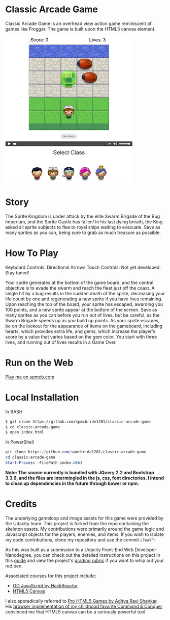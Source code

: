 Classic Arcade Game
===============================

Classic Arcade Game is an overhead view action game reminiscent of games like Frogger. The game is built upon the HTML5 canvas element.

![](/images/classicArcadeGameScreenshotSmall.png)

Story
==============================
The Sprite Kingdom is under attack by the elite Swarm Brigade of the Bug Imperium, and the Sprite Castle has fallen! In his last dying breath, the King asked all sprite subjects to flee to royal ships waiting to evacuate. Save as many sprites as you can, being sure to grab as much treasure as possible.

How To Play
===============================

Keyboard Controls: Directional Arrows
Touch Controls: Not yet developed. Stay tuned!

Your sprite generates at the bottom of the game board, and the central objective is to evade the swarm and reach the fleet just off the coast. A single hit by a bug results in the sudden death of the sprite, decreasing your life count by one and regenerating a new sprite if you have lives remaining. Upon reaching the top of the board, your sprite has escaped, awarding you 100 points, and a new sprite appear at the bottom of the screen. Save as many sprites as you can before you run out of lives, but be careful, as the Swarm Brigade speeds up as you build up points. As your sprite escapes, be on the lookout for the appearance of items on the gameboard, including hearts, which provides extra life, and gems, which increase the player's score by a value that varies based on the gem color. You start with three lives, and running out of lives results in a Game Over.

Run on the Web
===============================
[Play me on spmcb.com](http://spmcb.com/classic-arcade-game/)

Local Installation
===============================

In BASH
```Bash
$ git clone https://github.com/spmcbride1201/classic-arcade-game
$ cd classic-arcade-game
$ open index.html
```

In PowerShell
```PowerShell
git clone https://github.com/spmcbride1201/classic-arcade-game
cd classic-arcade-game
Start-Process -FilePath index.html
```

**Note: The source currently is bundled with JQuery 2.2 and Bootstrap 3.3.6, and the files are intermingled in the js, css, font directories. I intend to clean up dependencies in the future through bower or npm.**

Credits
===============================

The underlying gameloop and image assets for this game were provided by the Udacity team. This project is forked from the repo containing the skeleton assets. My contributions were primarily around the game logic and Javascript objects for the players, enemies, and items. If you wish to isolate my code contributions, clone my repository and use the commit `c7ea9^!`

As this was built as a submission to a Udacity Front-End Web Developer Nanodegree, you can check out the detailed instructions on this project in this [guide](https://docs.google.com/document/d/1v01aScPjSWCCWQLIpFqvg3-vXLH2e8_SZQKC8jNO0Dc/pub?embedded=true)
and view the project's [grading rubric](https://www.udacity.com/course/viewer/#!/c-nd001/l-2696458597/m-2687128535) if you want to whip out your red pen.

Associated courses for this project include:
- [OO JavaScript by HackReactor](https://www.udacity.com/course/object-oriented-javascript--ud015)
- [HTML5 Canvas](https://www.udacity.com/course/html5-canvas--ud292)

I also sporadically referred to [Pro HTML5 Games by Aditya Ravi Shankar](http://www.amazon.com/HTML5-Games-Experts-Voice-Development/dp/143024710X). His [browser implementation of my childhood favorite Command & Conquer](http://www.adityaravishankar.com/projects/games/command-and-conquer/) convinced me that HTML5 canvas can be a seriously powerful tool.